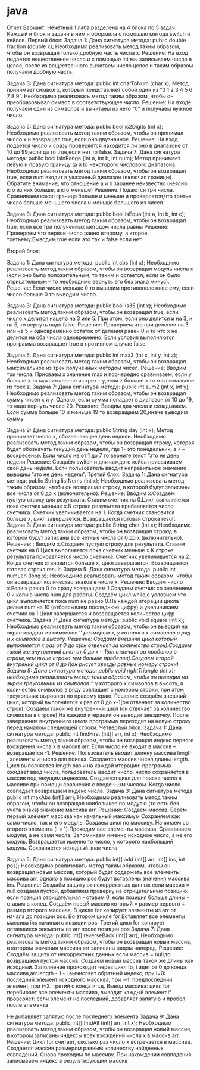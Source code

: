 # java

Отчет 
Вариант: Нечётный
1 лаба разделена на 4 блока по 5 задач. Каждый и блок и задачи в нем я оформила с помощью метода switch и кейсов.
Первый блок:
Задача 1: Дана сигнатура метода: public double fraction (double x); Необходимо реализовать метод таким образом, чтобы он возвращал только дробную часть числа х. 
Решение: На вход подается вещественное число и с помощью int мы записываем число в целое, после из вещественного вычитаем число целое и таким образом получаем дробную часть.

Задача 3: Дана сигнатура метода: public int charToNum (char x); Метод принимает символ х, который представляет собой один из “0 1 2 3 4 5 6 7 8 9”. Необходимо реализовать метод таким образом, чтобы он преобразовывал символ в соответствующее число.
Решение: На входе получаем один из символов и вычитаем из него “0” и получаем  нужное число.

Задача 5: Дана сигнатура метода: public bool is2Digits (int x); Необходимо реализовать метод таким образом, чтобы он принимал число x и возвращал true, если оно двузначное.
Решение: На вход подается число и сразу проверяется находится ли оно в диапазоне от 10 до 99,если да то true,если нет то false.
Задача 7: Дана сигнатура метода: public bool isInRange (int a, int b, int num); Метод принимает левую и правую границу (a и b) некоторого числового диапазона. Необходимо реализовать метод таким образом, чтобы он возвращал true, если num входит в указанный диапазон (включая границы). Обратите внимание, что отношение a и b заранее неизвестно (неясно кто из них больше, а кто меньше) 
Решение: Подаются три числа. Сравниваем какая граница больше и меньше и проверяется,что третье число больше меньшего числа и меньше большего из чисел.

Задача 9: Дана сигнатура метода: public bool isEqual(int a, int b, int c); Необходимо реализовать метод таким образом, чтобы он возвращал true, если все три полученных методом числа равны
Решение: Проверяем что первое число равно второму, а второе третьему.Выводим true если это так и false если нет.

Второй блок:

Задача 1: Дана сигнатура метода: public int abs (int x); Необходимо реализовать метод таким образом, чтобы он возвращал модуль числа х (если оно было положительным, то таким и остается, если он было отрицательным – то необходимо вернуть его без знака минус).
Решение: Если число меньше 0 то выводим противоположное ему, если число больше 0 то выводим число.

Задача 3: Дана сигнатура метода: public bool is35 (int x); Необходимо реализовать метод таким образом, чтобы он возвращал true, если число x делится нацело на 3 или 5. При этом, если оно делится и на 3, и на 5, то вернуть надо false.
Решение: Проверяем что при делении  на 3 или на 5 и одновременно остаток от деления равен 0,и то что x не делится на оба числа одновременно. Если условия выполняются программа возвращает true в противном случае false.
 
Задача 5: Дана сигнатура метода: public int max3 (int x, int y, int z); Необходимо реализовать метод таким образом, чтобы он возвращал максимальное из трех полученных методом чисел.
Решение: Вводим три числа. Присваем х значение max и поочередно сравниваем, если y больше x то максимальное из трех - y,если z больше x то максимальное из трех  z.
Задача 7: Дана сигнатура метода: public int sum2 (int x, int y); Необходимо реализовать метод таким образом, чтобы он возвращал сумму чисел x и y. Однако, если сумма попадает в диапазон от 10 до 19, то надо вернуть число 20.
Решение: Вводим два числа и складываем. Если сумма больше 10 и меньше 19 то возвращаем 20,иначе выводим сумму.

Задача 9: Дана сигнатура метода: public String day (int x); Метод принимает число x, обозначающее день недели. Необходимо реализовать метод таким образом, чтобы он возвращал строку, которая будет обозначать текущий день недели, где 1- это понедельник, а 7 – воскресенье. Если число не от 1 до 7 то верните текст “это не день недели
Решение: Создаём switch и для каждого кейса присваиваем свой день недели. Если пользователь вводит неправильное значение выводим “это не день недели”.
Третий блок:
Задача 1: Дана сигнатура метода: public String listNums (int x); Необходимо реализовать метод таким образом, чтобы он возвращал строку, в которой будут записаны все числа от 0 до x (включительно).
Решение: Вводим x.Создаем пустую строку для результата. Ставим счетчик на 0.Цикл выполняется пока счетчик меньше x.К строке результата прибавляется число счетчика. Счетчик увеличивается на 1. Когда счетчик становится больше x, цикл завершается. Возвращается готовая строка result.
Задача 3: Дана сигнатура метода: public String chet (int x); Необходимо реализовать метод таким образом, чтобы он возвращал строку, в которой будут записаны все четные числа от 0 до x (включительно).
Рещение: : Вводим x.Создаем пустую строку для результата. Ставим счетчик на 0.Цикл выполняется пока счетчик меньше x.К строке результата прибавляется число счетчика. Счетчик увеличивается на 2. Когда счетчик становится больше x, цикл завершается. Возвращается готовая строка result.
Задача 5: Дана сигнатура метода: public int numLen (long x); Необходимо реализовать метод таким образом, чтобы он возвращал количество знаков в числе x.
Решение: Вводим число x.Если x равно 0 то сразу возвращаем 1.Создаем счетчик со значением 0 и копию числа num для работы. Создаём цикл while,с условием что цикл выполняется пока num не равно 0.На каждой итерации цикла делим num на 10 (отбрасываем последнюю цифру) и увеличиваем счетчик на 1.Цикл завершается и возвращается количество цифр счетчика.
Задача 7: Дана сигнатура метода: public void square (int x); Необходимо реализовать метод таким образом, чтобы он выводил на экран квадрат из символов ‘*’ размером х, у которого х символов в ряд и х символов в высоту. 
 Решение: Создаём внешний цикл который выполняется х раз от 0 до х(он отвечает за количество строк).Создаем такой же внутренний цикл от 0 до х – 1(он отвечает за пробелов в строке,чем выше строка тем больше пробелов).Создаем второй внутрений цикл  от 0 до i(он рисует звезды равные номеру строки)
Задача 9: Дана сигнатура метода: public void rightTriangle (int x); необходимо реализовать метод таким образом, чтобы он выводил на экран треугольник из символов ‘*’ у которого х символов в высоту, а количество символов в ряду совпадает с номером строки, при этом треугольник выровнен по правому краю. Решение: создаём внешний цикл, который выполняется х раз от 0 до х-1(он отвечает за количество строк). Создаем такой же внутренний цикл (он отвечает за количество символов в строке).На каждой итерации он выводит звездочку. После завершения внутреннего цикла программа переходит на новую строку перед началом следующей строки.
Четвертый блок:
Задача 1: Дана сигнатура метода: public int findFirst (int[] arr, int x); Необходимо реализовать метод таким образом, чтобы он возвращал индекс первого вхождения числа x в массив arr. Если число не входит в массив – возвращается -1.
Решение: Пользователь вводит длинну массива length , элементы и число для поиска. Создается массив чисел длины length. Цикл выполняется length раз и на каждой итерации: программа ожидает ввод числа, пользователь вводит число, число сохраняется в массив под текущим индексом. Создается цикл для поиска числа  в массиве при помощи сравнения с введенным числом. Когда число совпадает возвращаем индекс числа.
Задача 3: Дана сигнатура метода: public int maxAbs (int[] arr); Необходимо реализовать метод таким образом, чтобы он возвращал наибольшее по модулю (то есть без учета знака) значение массива arr.
Решение: Создаём массив. Берём первый элемент массива как начальный максимум Сохраняем как само число, так и его модуль. Создаем цикл по массиву. Начинаем со второго элемента (i = 1).Проходим все элементы массива. Сравниваем модули, а не сами числа. Запоминаем именно исходное число, а не его модуль. Возвращается именно то число, у которого наибольший модуль. Сохраняется исходный знак числа

Задача 5: Дана сигнатура метода: public int[] add (int[] arr, int[] ins, int pos); Необходимо реализовать метод таким образом, чтобы он возвращал новый массив, который будет содержать все элементы массива arr, однако в позицию pos будут вставлены значения массива ins.
Решение: Создаём защиту от некорректных данных если массив = null создаем пустой, добавляем проверку на отрицательную позицию: если позиция отрицательная - ставим 0, если позиция больше длины - ставим в конец. Создаём новый массив который = размер первого + размер второго массива. В цикле for копирует элементы из arr от начала до позиции pos. Во втором цикле for Вставляет все элементы массива ins начиная с позиции pos. Третий цикл for копирует оставшиеся элементы из arr после позиции pos
Задача 7: Дана сигнатура метода: public int[] reverseBack (int[] arr); Необходимо реализовать метод таким образом, чтобы он возвращал новый массив, в котором значения массива arr записаны задом наперед.
Решение: Создаём защиту от некорректных данных если массив = null,то возвращаем пустой массив. Создаем новый массив такой же длины как исходный. Заполнение происходит через цикл fo, i идет от 0 до конца массива,arr.length - 1 - i вычисляет обратный индекс; при i=0: последний элемент исходного массива, при i=1: предпоследний элемент, при i=2: третий с конца и т.д. Вывод массива: цикл for перебирает все элементы массива, выводит каждый элемент.if проверяет: если элемент не последний, добавляет запятую и пробел после элемента

Не добавляет запятую после последнего элемента
Задача 9: Дана сигнатура метода: public int[] findAll (int[] arr, int x); Необходимо реализовать метод таким образом, чтобы он возвращал новый массив, в котором записаны индексы всех вхождений числа x в массив arr.
Решение: Цикл for считает, сколько раз число x встречается в массиве. Создается массив размером равным количеству найденных совпадений. Снова проходим по массиву. При нахождении совпадения записываем индекс в результирующий массив

